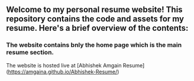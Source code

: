 
## Welcome to my personal resume website! This repository contains the code and assets for my resume. Here's a brief overview of the contents:

### The website contains bnly the home page which is the main resume section.

The website is hosted live at [Abhishek Amgain Resume] (https://amgaina.github.io/Abhishek-Resume/)
